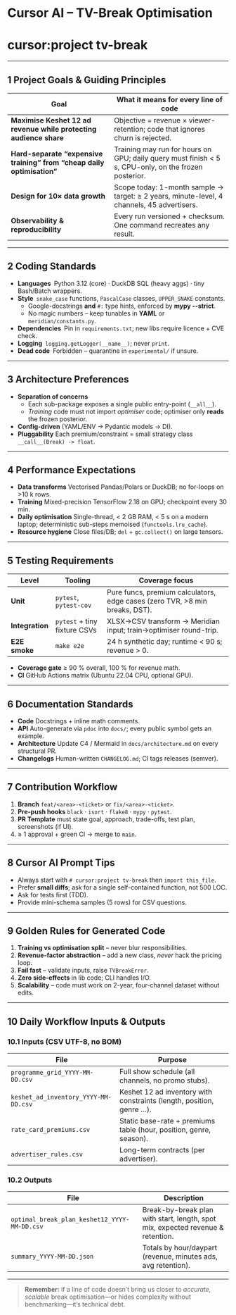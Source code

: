 # Cursor AI – TV-Break Optimisation
# cursor:project tv-break

---

## 1  Project Goals & Guiding Principles
| Goal | What it means for every line of code |
|------|--------------------------------------|
| **Maximise Keshet 12 ad revenue while protecting audience share** | Objective = revenue × viewer-retention; code that ignores churn is rejected. |
| **Hard-separate “expensive training” from “cheap daily optimisation”** | Training may run for hours on GPU; daily query must finish < 5 s, CPU-only, on the frozen posterior. |
| **Design for 10× data growth** | Scope today: 1-month sample → target: ≥ 2 years, minute-level, 4 channels, 45 advertisers. |
| **Observability & reproducibility** | Every run versioned + checksum. One command recreates any result. |

---

## 2  Coding Standards
* **Languages** Python 3.12 (core) · DuckDB SQL (heavy aggs) · tiny Bash/Batch wrappers.
* **Style** `snake_case` functions, `PascalCase` classes, `UPPER_SNAKE` constants.
  * Google-docstrings **and** `#:` type hints, enforced by **mypy --strict**.
  * No magic numbers – keep tunables in **YAML** or `meridian/constants.py`.
* **Dependencies** Pin in `requirements.txt`; new libs require licence + CVE check.
* **Logging** `logging.getLogger(__name__)`; never `print`.
* **Dead code** Forbidden – quarantine in `experimental/` if unsure.

---

## 3  Architecture Preferences
* **Separation of concerns**
  * Each sub-package exposes a single public entry-point (`__all__`).
  * *Training* code must not import *optimiser* code; optimiser only **reads** the frozen posterior.
* **Config-driven** (YAML/ENV → Pydantic models → DI).
* **Pluggability** Each premium/constraint = small strategy class `__call__(Break) -> float`.

---

## 4  Performance Expectations
* **Data transforms** Vectorised Pandas/Polars or DuckDB; no for-loops on >10 k rows.
* **Training** Mixed-precision TensorFlow 2.18 on GPU; checkpoint every 30 min.
* **Daily optimisation** Single-thread, < 2 GB RAM, < 5 s on a modern laptop; deterministic sub-steps memoised (`functools.lru_cache`).
* **Resource hygiene** Close files/DB; `del` + `gc.collect()` on large tensors.

---

## 5  Testing Requirements
| Level | Tooling | Coverage focus |
|-------|---------|----------------|
| **Unit** | `pytest`, `pytest-cov` | Pure funcs, premium calculators, edge cases (zero TVR, >8 min breaks, DST). |
| **Integration** | `pytest` + tiny fixture CSVs | XLSX→CSV transform → Meridian input; train→optimiser round-trip. |
| **E2E smoke** | `make e2e` | 24 h synthetic day; runtime < 90 s; revenue > 0. |
* **Coverage gate** ≥ 90 % overall, 100 % for revenue math.
* **CI** GitHub Actions matrix (Ubuntu 22.04 CPU, optional GPU).

---

## 6  Documentation Standards
* **Code** Docstrings + inline math comments.
* **API** Auto-generate via `pdoc` into `docs/`; every public symbol gets an example.
* **Architecture** Update C4 / Mermaid in `docs/architecture.md` on every structural PR.
* **Changelogs** Human-written `CHANGELOG.md`; CI tags releases (semver).

---

## 7  Contribution Workflow
1. **Branch** `feat/<area>-<ticket>` or `fix/<area>-<ticket>`.
2. **Pre-push hooks** `black` · `isort` · `flake8` · `mypy` · `pytest`.
3. **PR Template** must state goal, approach, trade-offs, test plan, screenshots (if UI).
4. ≥ 1 approval + green CI → merge to `main`.

---

## 8  Cursor AI Prompt Tips
* Always start with `# cursor:project tv-break` then `import this_file`.
* Prefer **small diffs**; ask for a single self-contained function, not 500 LOC.
* Ask for tests first (TDD).
* Provide mini-schema samples (5 rows) for CSV questions.

---

## 9  Golden Rules for Generated Code
1. **Training vs optimisation split** – never blur responsibilities.
2. **Revenue-factor abstraction** – add a new class, *never* hack the pricing loop.
3. **Fail fast** – validate inputs, raise `TVBreakError`.
4. **Zero side-effects** in lib code; CLI handles I/O.
5. **Scalability** – code must work on 2-year, four-channel dataset without edits.

---

## 10  Daily Workflow Inputs & Outputs

### 10.1 Inputs (CSV UTF-8, no BOM)
| File | Purpose |
|------|---------|
| `programme_grid_YYYY-MM-DD.csv` | Full show schedule (all channels, no promo stubs). |
| `keshet_ad_inventory_YYYY-MM-DD.csv` | Keshet 12 ad inventory with constraints (length, position, genre …). |
| `rate_card_premiums.csv` | Static base-rate + premiums table (hour, position, genre, season). |
| `advertiser_rules.csv` | Long-term contracts (per advertiser). |

### 10.2 Outputs
| File | Description |
|------|-------------|
| `optimal_break_plan_keshet12_YYYY-MM-DD.csv` | Break-by-break plan with start, length, spot mix, expected revenue & retention. |
| `summary_YYYY-MM-DD.json` | Totals by hour/daypart (revenue, minutes ads, avg retention). |

---

> **Remember:** if a line of code doesn’t bring us closer to *accurate, scalable* break optimisation—or hides complexity without benchmarking—it’s technical debt.
